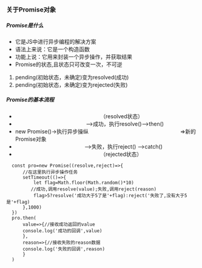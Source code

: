 ### 关于Promise对象
##### Promise是什么
* 它是JS中进行异步编程的解决方案
* 语法上来说：它是一个构造函数
* 功能上说：它用来封装一个异步操作，并获取结果
* Promise的状态,且状态只可改变一次，不可逆
 1. pending(初始状态，未确定)变为resolved(成功)
 2. pending(初始状态，未确定)变为rejected(失败) 
##### Promise的基本流程
* &#8195;&#8195;&#8195;&#8195;&#8195;&#8195;&#8195;&#8195;&#8195;&#8195;&#8195;&#8195;&#8195;&#8195;&#8195;&#8195;（resolved状态）
* &#8195;&#8195;&#8195;&#8195; &#8195;&#8195;&#8195;&#8195;&#8195;&#8195;&#8195;&#8195;&#8195;——>成功，执行resolve()——>then()
* new Promise()->执行异步操纵&#8195;&#8195;&#8195;&#8195;&#8195;&#8195;&#8195; &#8195;&#8195;&#8195;&#8195;&#8195;&#8195;&#8195;&#8195;&#8195;&#8195;=>新的Promise对象
* &#8195;&#8195;&#8195;&#8195;&#8195;&#8195;&#8195;&#8195;&#8195;&#8195;&#8195;&#8195;&#8195;——>失败，执行reject() ——>catch()
* &#8195;&#8195;&#8195;&#8195;&#8195;&#8195;&#8195;&#8195;&#8195;&#8195;&#8195;&#8195;&#8195;&#8195;&#8195;&#8195;（rejected状态）
```
  const pro=new Promise((resolve,reject)=>{
      //在这里执行异步操作任务
      setTimeout(()=>{
          let flag=Math.floor(Math.random()*10)
         //成功,调用resolve(value);失败,调用reject(reason)
          flag>5?resolve('成功大于5了是'+flag):reject('失败了,没有大于5是'+flag)
      },1000)
  })
  pro.then(
      value=>{//接收成功返回的value
      console.log('成功的回调',value)
      },
      reason=>{//接收失败的reason数据
      console.log('失败的回调',reason)
      }
  )
```